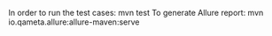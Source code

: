 In order to run the test cases: mvn test
To generate Allure report: mvn io.qameta.allure:allure-maven:serve
